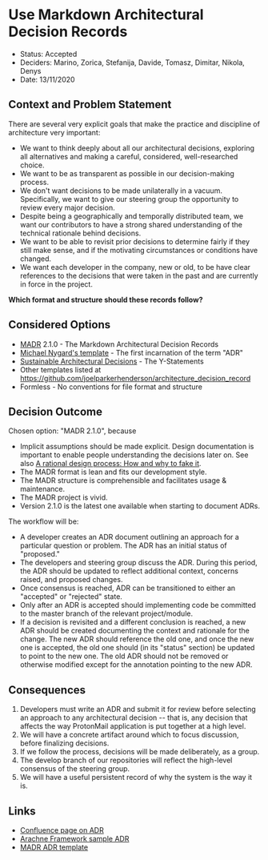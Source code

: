 # Use Markdown Architectural Decision Records

* Status: Accepted
* Deciders: Marino, Zorica, Stefanija, Davide, Tomasz, Dimitar, Nikola, Denys
* Date: 13/11/2020


## Context and Problem Statement

There are several very explicit goals that make the practice and discipline of architecture very important:

* We want to think deeply about all our architectural decisions, exploring all alternatives and making a careful, considered, well-researched choice.
* We want to be as transparent as possible in our decision-making process.
* We don't want decisions to be made unilaterally in a vacuum. Specifically, we want to give our steering group the opportunity to review every major decision.
* Despite being a geographically and temporally distributed team, we want our contributors to have a strong shared understanding of the technical rationale behind decisions.
* We want to be able to revisit prior decisions to determine fairly if they still make sense, and if the motivating circumstances or conditions have changed.
* We want each developer in the company, new or old, to be have clear references to the decisions that were taken in the past and are currently in force in the project.

**Which format and structure should these records follow?**

## Considered Options

* [MADR](https://adr.github.io/madr/) 2.1.0 - The Markdown Architectural Decision Records
* [Michael Nygard's template](http://thinkrelevance.com/blog/2011/11/15/documenting-architecture-decisions) - The first incarnation of the term "ADR"
* [Sustainable Architectural Decisions](https://www.infoq.com/articles/sustainable-architectural-design-decisions) - The Y-Statements
* Other templates listed at <https://github.com/joelparkerhenderson/architecture_decision_record>
* Formless - No conventions for file format and structure

## Decision Outcome

Chosen option: "MADR 2.1.0", because

* Implicit assumptions should be made explicit.
Design documentation is important to enable people understanding the decisions later on.
See also [A rational design process: How and why to fake it](https://doi.org/10.1109/TSE.1986.6312940).
* The MADR format is lean and fits our development style.
* The MADR structure is comprehensible and facilitates usage & maintenance.
* The MADR project is vivid.
* Version 2.1.0 is the latest one available when starting to document ADRs.

The workflow will be:

* A developer creates an ADR document outlining an approach for a particular question or problem. The ADR has an initial status of "proposed."
* The developers and steering group discuss the ADR. During this period, the ADR should be updated to reflect additional context, concerns raised, and proposed changes.
* Once consensus is reached, ADR can be transitioned to either an "accepted" or "rejected" state.
* Only after an ADR is accepted should implementing code be committed to the master branch of the relevant project/module.
* If a decision is revisited and a different conclusion is reached, a new ADR should be created documenting the context and rationale for the change. The new ADR should reference the old one, and once the new one is accepted, the old one should (in its "status" section) be updated to point to the new one. The old ADR should not be removed or otherwise modified except for the annotation pointing to the new ADR.

## Consequences
1. Developers must write an ADR and submit it for review before selecting an approach to any architectural decision -- that is, any decision that affects the way ProtonMail application is put together at a high level.
2. We will have a concrete artifact around which to focus discussion, before finalizing decisions.
3. If we follow the process, decisions will be made deliberately, as a group.
4. The develop branch of our repositories will reflect the high-level consensus of the steering group.
5. We will have a useful persistent record of why the system is the way it is.

## Links
* [Confluence page on ADR](https://confluence.protontech.ch/pages/viewpage.action?pageId=24117283)
* [Arachne Framework sample ADR](https://github.com/arachne-framework/architecture/blob/master/adr-001-use-adrs.md)
* [MADR ADR template](https://adr.github.io/madr/)
